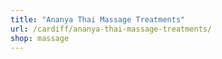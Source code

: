 ```yaml
---
title: "Ananya Thai Massage Treatments"
url: /cardiff/ananya-thai-massage-treatments/
shop: massage
---
```

